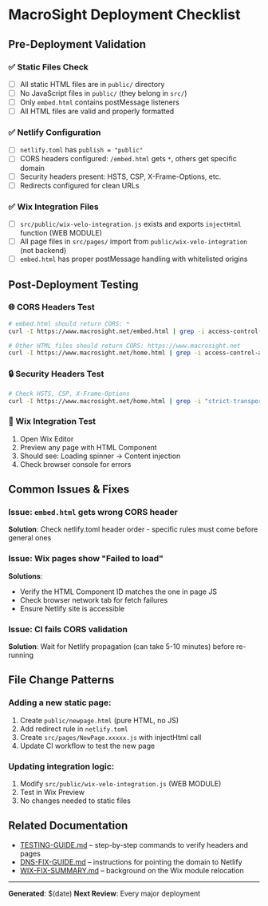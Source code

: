 # MacroSight Deployment Checklist

## Pre-Deployment Validation

### ✅ Static Files Check
- [ ] All static HTML files are in `public/` directory
- [ ] No JavaScript files in `public/` (they belong in `src/`)
- [ ] Only `embed.html` contains postMessage listeners
- [ ] All HTML files are valid and properly formatted

### ✅ Netlify Configuration
- [ ] `netlify.toml` has `publish = "public"`
- [ ] CORS headers configured: `/embed.html` gets `*`, others get specific domain
- [ ] Security headers present: HSTS, CSP, X-Frame-Options, etc.
- [ ] Redirects configured for clean URLs

### ✅ Wix Integration Files
- [ ] `src/public/wix-velo-integration.js` exists and exports `injectHtml` function (WEB MODULE)
- [ ] All page files in `src/pages/` import from `public/wix-velo-integration` (not backend)
- [ ] `embed.html` has proper postMessage handling with whitelisted origins

## Post-Deployment Testing

### 🌐 CORS Headers Test
```bash
# embed.html should return CORS: *
curl -I https://www.macrosight.net/embed.html | grep -i access-control-allow-origin

# Other HTML files should return CORS: https://www.macrosight.net
curl -I https://www.macrosight.net/home.html | grep -i access-control-allow-origin
```

### 🔒 Security Headers Test
```bash
# Check HSTS, CSP, X-Frame-Options
curl -I https://www.macrosight.net/home.html | grep -i "strict-transport-security\|content-security-policy\|x-frame-options"
```

### 📱 Wix Integration Test
1. Open Wix Editor
2. Preview any page with HTML Component
3. Should see: Loading spinner → Content injection
4. Check browser console for errors

## Common Issues & Fixes

### Issue: `embed.html` gets wrong CORS header
**Solution**: Check netlify.toml header order - specific rules must come before general ones

### Issue: Wix pages show "Failed to load"
**Solutions**: 
- Verify the HTML Component ID matches the one in page JS
- Check browser network tab for fetch failures
- Ensure Netlify site is accessible

### Issue: CI fails CORS validation
**Solution**: Wait for Netlify propagation (can take 5-10 minutes) before re-running

## File Change Patterns

### Adding a new static page:
1. Create `public/newpage.html` (pure HTML, no JS)
2. Add redirect rule in `netlify.toml`
3. Create `src/pages/NewPage.xxxxx.js` with injectHtml call
4. Update CI workflow to test the new page

### Updating integration logic:
1. Modify `src/public/wix-velo-integration.js` (WEB MODULE)
2. Test in Wix Preview
3. No changes needed to static files

## Related Documentation
- [TESTING-GUIDE.md](TESTING-GUIDE.md) – step-by-step commands to verify headers and pages
- [DNS-FIX-GUIDE.md](DNS-FIX-GUIDE.md) – instructions for pointing the domain to Netlify
- [WIX-FIX-SUMMARY.md](WIX-FIX-SUMMARY.md) – background on the Wix module relocation

---
**Generated**: $(date)
**Next Review**: Every major deployment
